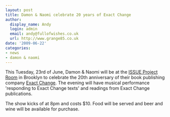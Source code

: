 ```yaml
---
layout: post
title: Damon & Naomi celebrate 20 years of Exact Change
author:
  display_name: Andy
  login: admin
  email: andy@fullofwishes.co.uk
  url: http://www.grange85.co.uk
date: '2009-06-22'
categories:
- news
- damon & naomi
---
```

<p>This Tuesday, 23rd of June, Damon & Naomi will be at the <a href="http://issueprojectroom.org/">ISSUE Project Room</a> in Brooklyn to celebrate the 20th anniversary of their book publishing company <a href="http://www.exactchange.com/">Exact Change</a>. The evening will have musical performance 'responding to Exact Change texts' and readings from Exact Change publications.</p>
<p>The show kicks of at 8pm and costs $10. Food will be served and beer and wine will be available for purchase.</p>
